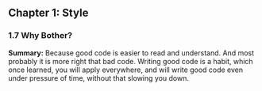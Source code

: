 ## Chapter 1: Style

### 1.7 Why Bother?
**Summary:** Because good code is easier to read and understand. And most probably it is more right that bad code.
Writing good code is a habit, which once learned, you will apply everywhere, and will write good code even under pressure of time, without that slowing you down.
